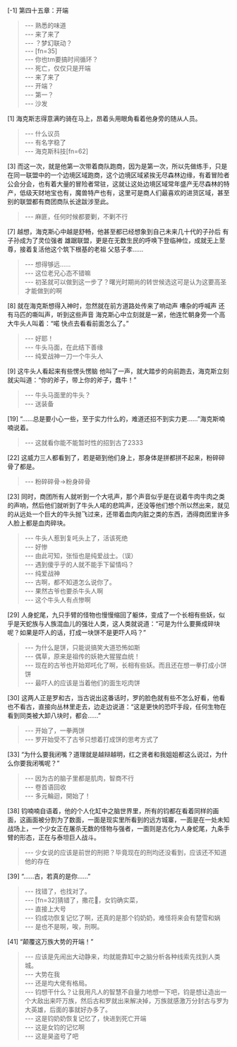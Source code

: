 
[-1] 第四十五章：开端
>--- 熟悉的味道<br>
>--- 来了来了<br>
>--- ？梦幻联动？<br>
>--- [fn=35]<br>
>--- 你也tm要搞时间循环？<br>
>--- 死亡，仅仅只是开端<br>
>--- 来了来了<br>
>--- 开端？<br>
>--- 第一？<br>
>--- 沙发<br>

[1] 海克斯志得意满旳骑在马上，昂着头用眼角看着他身旁的随从人员。
>--- 什么议员<br>
>--- 有名字稳了<br>
>--- 海克斯科技[fn=62]<br>

[3] 而这一次，就是他第一次带着商队跑商，因为是第一次，所以先做练手，只是在同一联盟中的一个边境区域跑商，这个边境区域紧挨无尽森林边缘，有着冒险者公会分会，也有着大量的冒险者常驻，这就让这处边境区域常年盛产无尽森林的特产，低级天财地宝也有，魔兽特产也有，这里可是商人们最喜欢的进货区域，甚至别的联盟都有商团商队长途跋涉至此。
>--- 麻匪，任何时候都要剿，不剿不行<br>

[7] 越想，海克斯心中越是舒畅，他甚至都已经想象到自己未来几十代的子孙后 有子孙成为了灵位强者 雄踞联盟，更是在无数生民的呼唤下登临神位，成就无上至尊，接着复活他这个筑下根基的老祖 父慈子孝……
>--- 想得够远……<br>
>--- 这位老兄心态不错嘛<br>
>--- 初圣就可以做到这一步了？曙光时期尚的转世候选这可是认为这要高圣才能做到的啊<br>

[8] 就在海克斯想得入神时，忽然就在前方道路处传来了响动声 嘈杂的呼喊声 还有马匹的嘶叫声，听到这些声音 海克斯心中立刻就是一紧，他连忙朝身旁一个高大牛头人叫着：“喏 快点去看看前面怎么了。”
>--- 好耶！<br>
>--- 牛头马面，在此结下善缘<br>
>--- 纯爱战神一刀一个牛头人<br>

[9] 这牛头人看起来有些愣头愣脑 他叫了一声，就大踏步的向前跑去，海克斯立刻就尖叫道：“你的斧子，带上你的斧子，蠢牛！”
>--- 牛头马面里的牛头？<br>
>--- 送装备<br>

[19] “……总是要小心一些，至于实力什么的，难道还招不到实力更……”海克斯喃喃说着。
>--- 这就看你能不能暂时性的招到古了2333<br>

[22] 这威力三人都看到了，若是砸到他们身上，那身体是拼都拼不起来，粉碎碎骨了都是。
>--- 粉碎碎骨→粉身碎骨<br>

[23] 同时，商团所有人就听到一个大吼声，那个声音似乎是在说着牛肉牛肉之类的声响，然后他们就听到了牛头人喏的悲鸣声，还没等他们想个所以然出来，就见的从远处一个巨大的牛头抛飞过来，还带着血肉内脏之类的东西，洒得商团里许多人脸上都是血肉碎块。
>--- 牛头人惹到复吒头上了，活该死绝<br>
>--- 好惨<br>
>--- 由此可知，张恒也是纯爱战士。（误）<br>
>--- 遇到傻乎乎的人就不能手下留情吗？<br>
>--- 纯爱战神<br>
>--- 古啊，都不知道怎么说你了。<br>
>--- 果然古爷也要杀牛头人啊<br>
>--- 这个牛头人有点惨啊<br>

[29] 人身蛇尾，九只手臂的怪物也慢慢缩回了躯体，变成了一个长相有些妖，似乎是天蛇族与人族混血儿的强壮人类，这人类就说道：“可是为什么要撕成碎块呢？如果是吓人的话，打成一块饼不是更吓人吗？”
>--- 为什么是饼，只能说搞笑大道恐怖如斯<br>
>--- 偶草，原来是祖传的妖艳大猩猩血统！<br>
>--- 现在的古爷也开始郑吒化了啊，长相有些妖。而且还在想一拳打成小饼饼<br>
>--- 最吓人的应该是当着他们的面生吃肉饼<br>

[30] 这两人正是罗和古，当古说出这番话时，罗的脸色就有些不怎么好看，他看也不看古，直接向丛林里走去，边走边说道：“这是更快的恐吓手段，任何生物在看到同类被大卸八块时，都会……”
>--- 开始了，一拳两饼<br>
>--- 罗开始受不了古爷只想着打成饼的思考方式了<br>

[33] “为什么要我闭嘴？道理就是越辩越明，红之贤者和我姐姐都这么说过，为什么你要我闭嘴呢？”
>--- 因为古的脑子里都是肌肉，智商不行<br>
>--- 卷首语回收<br>
>--- 多元輪迴，開始了！<br>

[38] 钧喃喃自语着，他的个人化缸中之脑世界里，所有的钧都在看着同样的画面，这画面被分割为了数面，一面是现实里所看到的远方城寨，一面是在一处未知战场上，一个少女正在屠杀无数的怪物与强者，一面则是古化为人身蛇尾，九条手臂的形态，正在与泰坦巨人战斗。
>--- 少女说的应该是前世的刑把？毕竟现在的刑均还没看到，应该还不知道他的存在<br>

[39] “……古，若真的是你……”
>--- 找错了，也找对了。<br>
>--- [fn=32]猜错了，撒花🌸，女钧确实菜，<br>
>--- 直接上大号<br>
>--- 钧成功恢复记忆了啊，还真的是那个钧奶奶，难怪将来会有楚雪和娲<br>
>--- 是也不是啊，唉，刑啊。<br>

[41] “颠覆这万族大势的开端！”
>--- 应该是先闹出大动静来，均就能靠缸中之脑分析各种线索先找到人类城。<br>
>--- 大势在我<br>
>--- 还是均大佬有格局。<br>
>--- 钧想干什么？让我用凡人的智慧不自量力地想一下吧，钧是想让造出一个大敌出来吓万族，然后古和罗就出来解决掉，万族就感激万分封古与罗为大英雄，后面的事就好办多了。<br>
>--- 这是钧奶奶恢复记忆了，快进到死亡开端<br>
>--- 这是女钧的记忆啊<br>
>--- 这是昊盗号了吧<br>
